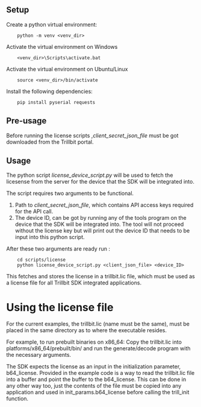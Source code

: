 ## Setup

Create a python virtual environment:

        python -m venv <venv_dir>

Activate the virtual environment on Windows

        <venv_dir>\Scripts\activate.bat

Activate the virtual environment on Ubuntu/Linux

        source <venv_dir>/bin/activate

Install the following dependencies:

        pip install pyserial requests

## Pre-usage 

Before running the license scripts ,*client_secret_json_file* must be got downloaded from the Trillbit portal.

##  Usage

The python script *license_device_script.py* will be used to fetch the licesense from the server for the device that the SDK will be integrated into. 

The script requires two arguments to be functional.

1. Path to *client_secret_json_file*, which contains API access keys required for the API call.
2. The device ID, can be got by running any of the tools program on the device that the SDK will be integrated into. The tool will not proceed without the license key but will print out the device ID that needs to be input into this python script.

After these two arguments are ready run :

        cd scripts/license
        python license_device_script.py <client_json_file> <device_ID>

This fetches and stores the license in a trillbit.lic file, which must be used as a license file for all Trillbit SDK integrated applications. 

# Using the license file

For the current examples, the trillbit.lic (name must be the same), must be placed in the same directory as to where the executable resides. 

For example, to run prebuilt binaries on x86_64: Copy the trillbit.lic into platforms/x86_64/prebuilt/bin/ and run the generate/decode program with the necessary arguments.

The SDK expects the license as an input in the initialization parameter, b64_license. Provided in the example code is a way to read the trillbit.lic file into a buffer and point the buffer to the b64_license. This can be done in any other way too, just the contents of the file must be copied into any application and used in init_params.b64_license before calling the trill_init function.
